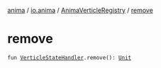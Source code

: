 [anima](../../index.md) / [io.anima](../index.md) / [AnimaVerticleRegistry](index.md) / [remove](./remove.md)

# remove

`fun `[`VerticleStateHandler`](../-verticle-state-handler.md)`.remove(): `[`Unit`](https://kotlinlang.org/api/latest/jvm/stdlib/kotlin/-unit/index.html)